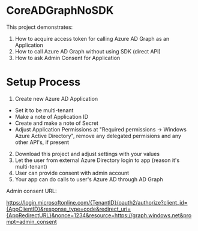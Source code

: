 # CoreADGraphNoSDK
This project demonstrates:
1. How to acquire access token for calling Azure AD Graph as an Application
2. How to call Azure AD Graph without using SDK (direct API)
3. How to ask Admin Consent for Application


# Setup Process
1. Create new Azure AD Application
  * Set it to be multi-tenant
  * Make a note of Application ID
  * Create and make a note of Secret
  * Adjust Application Permissions at "Required permissions -> Windows Azure Active Directory", remove any delegated permisions and any other API's, if present
2. Download this project and adjust settings with your values
3. Let the user from external Azure Directory login to app (reason it's multi-tenant)
4. User can provide consent with admin account
5. Your app can do calls to user's Azure AD through AD Graph 

Admin consent URL:

https://login.microsoftonline.com/{TenantID}/oauth2/authorize?client_id={AppClientID}&response_type=code&redirect_uri={AppRedirectURL}&nonce=1234&resource=https://graph.windows.net&prompt=admin_consent
